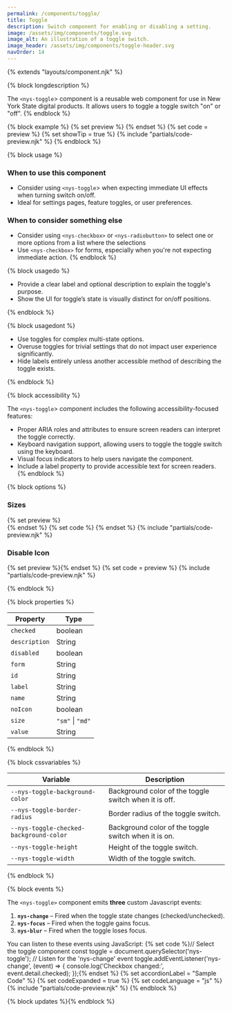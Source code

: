 ```yaml
---
permalink: /components/toggle/
title: Toggle
description: Switch component for enabling or disabling a setting.
image: /assets/img/components/toggle.svg
image_alt: An illustration of a toggle switch.
image_header: /assets/img/components/toggle-header.svg
navOrder: 14
---
```


{% extends "layouts/component.njk" %}

{% block longdescription %}

  The `<nys-toggle`> component is a reusable web component for use in New York State digital products. It allows users to toggle a toggle switch "on" or "off".
{% endblock %}

{% block example %}
  {% set preview %}<nys-toggle 
  label="Dark Mode"
  description="Enable dark mode for a more comfortable viewing experience."
  name="toggle-switch"
  value="access">
</nys-toggle>{% endset %}
  {% set code = preview %}
  {% set showTip = true %}
  {% include "partials/code-preview.njk" %}
{% endblock %}


{% block usage %}

### When to use this component
  - Consider using `<nys-toggle`> when expecting immediate UI effects when turning switch on/off.
  - Ideal for settings pages, feature toggles, or user preferences.
### When to consider something else
  - Consider using `<nys-checkbox>` or `<nys-radiobutton>` to select one or more options from a list where the selections
  - Use `<nys-checkbox>` for forms, especially when you're not expecting immediate action.
{% endblock %}

{% block usagedo %}

  - Provide a clear label and optional description to explain the toggle's purpose.
  - Show the UI for toggle’s state is visually distinct for on/off positions.

{% endblock %}

{% block usagedont %}

  - Use toggles for complex multi-state options.
  - Overuse toggles for trivial settings that do not impact user experience significantly.
  - Hide labels entirely unless another accessible method of describing the toggle exists.

{% endblock %}

{% block accessibility %}

The `<nys-toggle`> component includes the following accessibility-focused features:

  - Proper ARIA roles and attributes to ensure screen readers can interpret the toggle correctly.
  - Keyboard navigation support, allowing users to toggle the toggle switch using the keyboard.
  - Visual focus indicators to help users navigate the component.
  - Include a label property to provide accessible text for screen readers.
{% endblock %}

{% block options %}

### Sizes
  {% set preview %}<nys-toggle size="sm" label='Small (size="sm")' name="toggle-switch" value="access"></nys-toggle><br>
<nys-toggle size="md" label='Medium (size="md")' name="toggle-switch" value="access"></nys-toggle>{% endset %}
  {% set code %}
  <nys-toggle size="sm" label='Small (size="sm")' name="toggle-switch" value="access"></nys-toggle>
<nys-toggle size="md" label='Medium (size="md")' name="toggle-switch" value="access"></nys-toggle>{% endset %}
  {% include "partials/code-preview.njk" %}

### Disable Icon
  {% set preview %}<nys-toggle noIcon label="No Icon on the toggle" name="toggle-switch" value="access"></nys-toggle>{% endset %}
  {% set code = preview %}
  {% include "partials/code-preview.njk" %}

{% endblock %}

{% block properties %}

| Property      | Type             |
|---------------|------------------|
| `checked`     | boolean          |
| `description` | String           |
| `disabled`    | boolean          |
| `form`        | String           |
| `id`          | String           |
| `label`       | String           |
| `name`        | String           |
| `noIcon`      | boolean          |
| `size`        | `"sm"` \| `"md"` |
| `value`       | String           |


{% endblock %}

{% block cssvariables %}

| Variable                                | Description                                           |
|-----------------------------------------|-------------------------------------------------------|
| `--nys-toggle-background-color`         | Background color of the toggle switch when it is off. |
| `--nys-toggle-border-radius`            | Border radius of the toggle switch.                   |
| `--nys-toggle-checked-background-color` | Background color of the toggle switch when it is on.  |
| `--nys-toggle-height`                   | Height of the toggle switch.                          |
| `--nys-toggle-width`                    | Width of the toggle switch.                           |

{% endblock %}

{% block events %}

The `<nys-toggle>` component emits **three** custom Javascript events:
1.  **`nys-change`** – Fired when the toggle state changes (checked/unchecked).
2.  **`nys-focus`** – Fired when the toggle gains focus.
3.  **`nys-blur`** – Fired when the toggle loses focus.

You can listen to these events using JavaScript:
{% set code %}// Select the toggle component
const toggle = document.querySelector('nys-toggle');
// Listen for the 'nys-change' event
toggle.addEventListener('nys-change', (event) => {
  console.log('Checkbox changed:', event.detail.checked);
});{% endset %}
{% set accordionLabel = "Sample Code" %}
{% set codeExpanded = true %}
{% set codeLanguage = "js" %}
{% include "partials/code-preview.njk" %}
{% endblock %}

{% block updates %}{% endblock %}